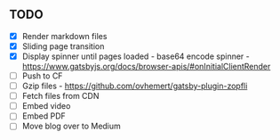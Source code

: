 ## TODO

- [x] Render markdown files
- [x] Sliding page transition
- [x] Display spinner until pages loaded
      - base64 encode spinner
      - https://www.gatsbyjs.org/docs/browser-apis/#onInitialClientRender
- [ ] Push to CF
- [ ] Gzip files
      - https://github.com/ovhemert/gatsby-plugin-zopfli
- [ ] Fetch files from CDN
- [ ] Embed video
- [ ] Embed PDF
- [ ] Move blog over to Medium
